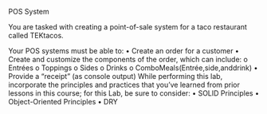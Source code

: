 POS System

You are tasked with creating a point-of-sale system for a taco restaurant called TEKtacos. 

Your POS systems must be able to:
• Create an order for a customer
• Create and customize the components of the order, which can include:
o Entrées
o Toppings
o Sides
o Drinks
o ComboMeals(Entrée,side,anddrink)
• Provide a “receipt” (as console output)
While performing this lab, incorporate the principles and practices that you’ve learned from prior
lessons in this course; for this Lab, be sure to consider:
• SOLID Principles
• Object-Oriented Principles
• DRY

